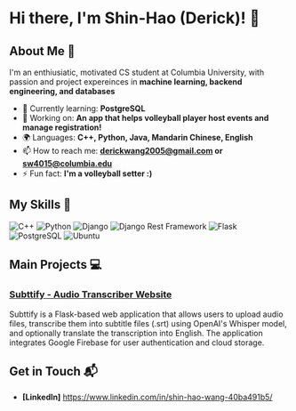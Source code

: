 # Hi there, I'm Shin-Hao (Derick)! 👋

## About Me 🚀

I'm an enthiusiatic, motivated CS student at Columbia University, with passion and project expereinces in **machine learning, backend engineering, and databases** 

- 🌱 Currently learning: **PostgreSQL**
- 🔭 Working on: **An app that helps volleyball player host events and manage registration!**
- 🌍 Languages: **C++, Python, Java, Mandarin Chinese, English**
- 📫 How to reach me: **derickwang2005@gmail.com or sw4015@columbia.edu**
- ⚡ Fun fact: **I'm a volleyball setter :)**

## My Skills 🧠

![C++](https://img.shields.io/badge/C%2B%2B-00599C?style=for-the-badge&logo=c%2B%2B&logoColor=white)
![Python](https://img.shields.io/badge/Python-FFD43B?style=for-the-badge&logo=python&logoColor=blue)
![Django](https://img.shields.io/badge/Django-092E20?style=for-the-badge&logo=django&logoColor=green)
![Django Rest Framework](https://img.shields.io/badge/django%20rest-ff1709?style=for-the-badge&logo=django&logoColor=white)
![Flask](https://img.shields.io/badge/Flask-000000?style=for-the-badge&logo=flask&logoColor=white)
![PostgreSQL](https://img.shields.io/badge/PostgreSQL-316192?style=for-the-badge&logo=postgresql&logoColor=white)
![Ubuntu](https://img.shields.io/badge/Ubuntu-E95420?style=for-the-badge&logo=ubuntu&logoColor=white)

## Main Projects 💻

### [Subttify - Audio Transcriber Website](https://github.com/DerickW126/Audio-Transcriber-Website)

Subttify is a Flask-based web application that allows users to upload audio files, transcribe them into subtitle files (.srt) using OpenAI's Whisper model, and optionally translate the transcription into English. The application integrates Google Firebase for user authentication and cloud storage.

## Get in Touch 📬

- **[LinkedIn]** https://www.linkedin.com/in/shin-hao-wang-40ba491b5/



